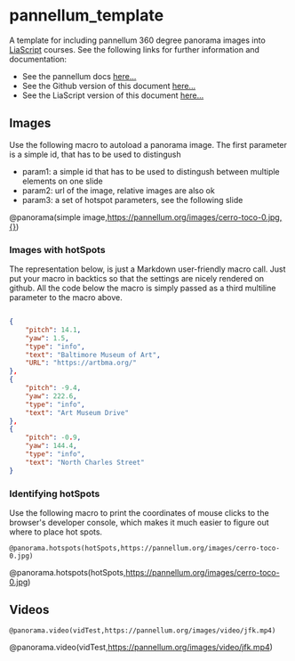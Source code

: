 <!--
author:   Andre Dietrich
email:    andre.dietrich@ovgu.de
version:  0.1.0
language: en
narrator: US English Female

comment:  Template for integrating 360 degree panorama images with the help of
          pannellum.

link:     https://pannellum.org/css/style.css
          https://cdn.pannellum.org/2.4/pannellum.css
          https://vjs.zencdn.net/7.1.0/video-js.css

script:   https://cdn.pannellum.org/2.4/pannellum.js
          https://vjs.zencdn.net/7.1.0/video.js
          https://pannellum.org/js/videojs-pannellum-plugin.js

@panorama
<div id="panorama_@0" style="width: 100%; height: 400px;" class="persistent"></div>

<script>
  pannellum.viewer('panorama_@0', {
        "type": "equirectangular",
        "panorama": "@1",
        "autoLoad": true,
        "hotSpots": [@2]
  });
</script>
@end


@panorama.hotspots
<div id="panorama_@0" style="width: 100%; height: 400px;" class="persistent"></div>

<script>
  pannellum.viewer('panorama_@0', {
        "type": "equirectangular",
        "panorama": "@1",
        "hotSpotDebug": true,
        "autoLoad": true,
        "hotSpots": []
  });
</script>
@end


@panorama.video
<video id="@0" class="video-js vjs-default-skin vjs-big-play-centered persistent"
  controls preload="none" style="width:100%;height:400px;"
  crossorigin="anonymous">
  <source src="@1" type="video/mp4" />
    <p class="vjs-no-js">
        To view this video please enable JavaScript, and consider upgrading to
        a web browser that <a href="http://videojs.com/html5-video-support/"
        target="_blank">supports HTML5 video</a>
    </p>
</video>

<script>
videojs('@0', {
    plugins: {
        pannellum: {}
    }
});
</script>

@end


-->

# pannellum_template

A template for including pannellum 360 degree panorama images into
[LiaScript](https://liascript.github.io) courses. See the following links for
further information and documentation:


* See the pannellum docs [here...](https://pannellum.org)
* See the Github version of this document
  [here...](https://github.com/liaScript/pannellum_template)
* See the LiaScript version of this document
  [here...](https://liascript.github.io/course/?https://raw.githubusercontent.com/liaScript/pannellum_template/master/README.md)

## Images

Use the following macro to autoload a panorama image. The first parameter is a
simple id, that has to be used to distingush

* param1: a simple id that has to be used to distingush between multiple
  elements on one slide
* param2: url of the image, relative images are also ok
* param3: a set of hotspot parameters, see the following slide

@panorama(simple image,https://pannellum.org/images/cerro-toco-0.jpg,{})


### Images with hotSpots

The representation below, is just a Markdown user-friendly macro call. Just put
your macro in backtics so that the settings are nicely rendered on github. All
the code below the macro is simply passed as a third multiline parameter to the
macro above.

```json @panorama(json_example,https://pannellum.org/images/bma-1.jpg)

{
    "pitch": 14.1,
    "yaw": 1.5,
    "type": "info",
    "text": "Baltimore Museum of Art",
    "URL": "https://artbma.org/"
},
{
    "pitch": -9.4,
    "yaw": 222.6,
    "type": "info",
    "text": "Art Museum Drive"
},
{
    "pitch": -0.9,
    "yaw": 144.4,
    "type": "info",
    "text": "North Charles Street"
}
```


### Identifying hotSpots

Use the following macro to print the coordinates of mouse clicks to the
browser's developer console, which makes it much easier to figure out where to
place hot spots.

`@panorama.hotspots(hotSpots,https://pannellum.org/images/cerro-toco-0.jpg)`

@panorama.hotspots(hotSpots,https://pannellum.org/images/cerro-toco-0.jpg)


## Videos

`@panorama.video(vidTest,https://pannellum.org/images/video/jfk.mp4)`

@panorama.video(vidTest,https://pannellum.org/images/video/jfk.mp4)
